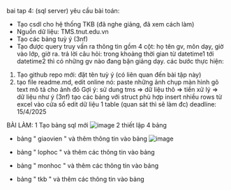 bai tap 4: (sql server)
yêu cầu bài toán:
 - Tạo csdl cho hệ thống TKB (đã nghe giảng, đã xem cách làm)
 - Nguồn dữ liệu: TMS.tnut.edu.vn
 - Tạo các bảng tuỳ ý (3nf)
 - Tạo được query truy vấn ra thông tin gồm 4 cột: họ tên gv, môn dạy, giờ vào lớp, giờ ra.
   trả lời câu hỏi: trong khoảng thời gian từ datetime1 tới datetime2 thì có những gv nào đang bận giảng dạy.
các bước thực hiện:
1. Tạo github repo mới: đặt tên tuỳ ý (có liên quan đến bài tập này)
2. tạo file readme.md, edit online nó:
   paste những ảnh chụp màn hình
   gõ text mô tả cho ảnh đó
Gợi ý:
  sử dung tms => dữ liệu thô => tiền xử lý => dữ liệu như ý (3nf)
  tạo các bảng với struct phù hợp
  insert nhiều rows từ excel vào cửa sổ edit dữ liệu 1 table (quan sát thì sẽ làm đc)
deadline: 15/4/2025

BÀI LÀM:
1 Tạo bảng sql mới 
 ![image](https://github.com/user-attachments/assets/4cc9955f-9c9a-4255-bc3e-cd3c3bb7c165)
2 thiết lập 4 bảng 
+ bảng " giaovien " và thêm thông tin vào bảng
![image](https://github.com/user-attachments/assets/94afde95-3c50-4dac-8fa1-a45d61467a9f)

+ bảng " lophoc " và thêm các thông tin vào bảng

+ bảng " monhoc " và thêm các thông tin vào bảng

+ bảng " tkb " và thêm các thông tin vào bảng
